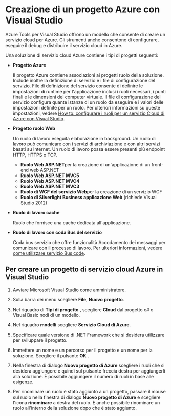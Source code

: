 <properties
   pageTitle="Creazione di un progetto Azure con Visual Studio | Microsoft Azure"
   description="Creazione di un progetto Azure con Visual Studio"
   services="visual-studio-online"
   documentationCenter="na"
   authors="TomArcher"
   manager="douge"
   editor="" />
<tags
   ms.service="multiple"
   ms.devlang="multiple"
   ms.topic="article"
   ms.tgt_pltfrm="na"
   ms.workload="na"
   ms.date="08/15/2016"
   ms.author="tarcher" />

# <a name="creating-an-azure-project-with-visual-studio"></a>Creazione di un progetto Azure con Visual Studio

Azure Tools per Visual Studio offrono un modello che consente di creare un servizio cloud per Azure. Gli strumenti anche consentono di configurare, eseguire il debug e distribuire il servizio cloud in Azure.

Una soluzione di servizio cloud Azure contiene i tipi di progetti seguenti:

- **Progetto Azure**

    Il progetto Azure contiene associazioni ai progetti ruolo della soluzione. Include inoltre la definizione di servizio e i file di configurazione del servizio. File di definizione del servizio consente di definire le impostazioni di runtime per l'applicazione inclusi i ruoli necessari, i punti finali e le dimensioni del computer virtuale. Il file di configurazione del servizio configura quante istanze di un ruolo da eseguire e i valori delle impostazioni definite per un ruolo. Per ulteriori informazioni su queste impostazioni, vedere [How to: configurare i ruoli per un servizio Cloud di Azure con Visual Studio](vs-azure-tools-configure-roles-for-cloud-service.md).

- **Progetto ruolo Web**

    Un ruolo di lavoro eseguita elaborazione in background. Un ruolo di lavoro può comunicare con i servizi di archiviazione e con altri servizi basati su Internet. Un ruolo di lavoro possa essere presenti più endpoint HTTP, HTTPS o TCP.

    - **Ruolo Web ASP.NET**per la creazione di un'applicazione di un front-end web ASP.NET
    - **Ruolo Web ASP.NET MVC5**
    - **Ruolo Web ASP.NET MVC4**
    - **Ruolo Web ASP.NET MVC3**
    - **Ruolo di WCF del servizio Web**per la creazione di un servizio WCF
    - **Ruolo di Silverlight Business applicazione Web** (richiede Visual Studio 2012)

- **Ruolo di lavoro cache**

    Ruolo che fornisce una cache dedicata all'applicazione.

- **Ruolo di lavoro con coda Bus del servizio**

    Coda bus servizio che offre funzionalità Accodamento dei messaggi per comunicare con il processo di lavoro. Per ulteriori informazioni, vedere [come utilizzare servizio Bus code](http://go.microsoft.com/fwlink/?LinkId=260560).

## <a name="to-create-an-azure-cloud-service-project-in-visual-studio"></a>Per creare un progetto di servizio cloud Azure in Visual Studio

1. Avviare Microsoft Visual Studio come amministratore.

1. Sulla barra dei menu scegliere **File**, **Nuovo** **progetto**.

1. Nel riquadro di **Tipi di progetto** , scegliere **Cloud** dal progetto c# o Visual Basic nodi di un modello.

1. Nel riquadro **modelli** scegliere **Servizio Cloud di Azure**.

1. Specificare quale versione di .NET Framework che si desidera utilizzare per sviluppare il progetto.

1. Immettere un nome e un percorso per il progetto e un nome per la soluzione. Scegliere il pulsante **OK** .

1. Nella finestra di dialogo **Nuovo progetto di Azure** scegliere i ruoli che si desidera aggiungere e quindi sul pulsante freccia destra per aggiungerli alla soluzione. È possibile aggiungere il numero di ruoli in base alle esigenze.

1. Per rinominare un ruolo è stato aggiunto a un progetto, passare il mouse sul ruolo nella finestra di dialogo **Nuovo progetto di Azure** e scegliere l'icona **rinominare** a destra del ruolo. È anche possibile rinominare un ruolo all'interno della soluzione dopo che è stato aggiunto.
